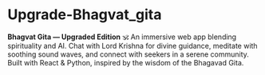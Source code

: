 # Upgrade-Bhagvat_gita
 **Bhagvat Gita — Upgraded Edition** 🕉️ An immersive web app blending spirituality and AI. Chat with Lord Krishna for divine guidance, meditate with soothing sound waves, and connect with seekers in a serene community. Built with React &amp; Python, inspired by the wisdom of the Bhagavad Gita.
